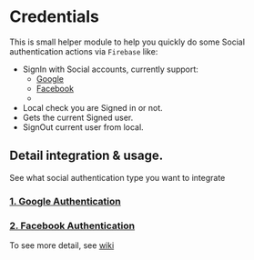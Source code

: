 # Credentials

This is small helper module to help you quickly do some Social authentication actions via `Firebase`
like:

- SignIn with Social accounts, currently support:
    - [Google](google/README.md)
    - [Facebook](facebook/README.md)
    -
- Local check you are Signed in or not.
- Gets the current Signed user.
- SignOut current user from local.

## Detail integration & usage.

See what social authentication type you want to integrate

### [1. Google Authentication](google/README.md)

### [2. Facebook Authentication](facebook/README.md)

To see more detail, see [wiki](https://github.com/sun-asterisk/tech-standard-android-auth/wiki)
